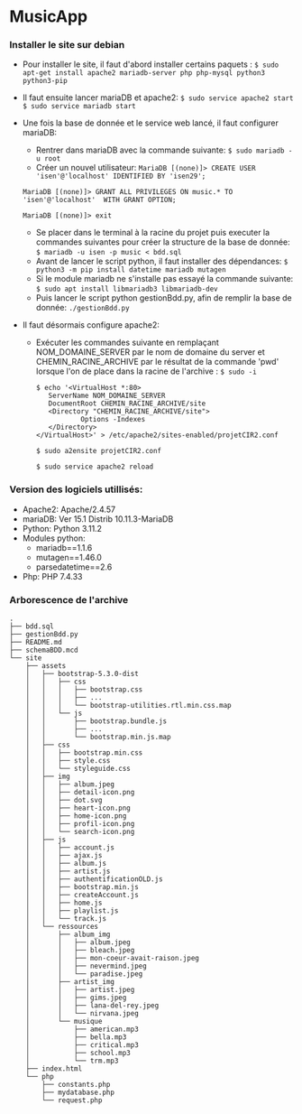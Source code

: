 # MusicApp

### Installer le site sur debian

- Pour installer le site, il faut d'abord installer certains paquets :
    `$ sudo apt-get install apache2 mariadb-server php php-mysql python3 python3-pip`
- Il faut ensuite lancer mariaDB et apache2:
    `$ sudo service apache2 start`
    `$ sudo service mariadb start`

- Une fois la base de donnée et le service web lancé, il faut configurer mariaDB:
    - Rentrer dans mariaDB avec la commande suivante:
        `$ sudo mariadb -u root`
    - Créer un nouvel utilisateur:
    `MariaDB [(none)]> CREATE USER 'isen'@'localhost' IDENTIFIED BY 'isen29';`

    `MariaDB [(none)]> GRANT ALL PRIVILEGES ON music.* TO 'isen'@'localhost'  WITH GRANT OPTION;`
    
    `MariaDB [(none)]> exit`
    - Se placer dans le terminal à la racine du projet puis executer la commandes suivantes pour créer la structure de la base de donnée:
    `$ mariadb -u isen -p music < bdd.sql`
    - Avant de lancer le script python, il faut installer des dépendances:
    `$ python3 -m pip install datetime mariadb mutagen`
    - Si le module mariadb ne s'installe pas essayé la commande suivante:
    `$ sudo apt install libmariadb3 libmariadb-dev`
    - Puis lancer le script python gestionBdd.py, afin de remplir la base de donnée:
    `./gestionBdd.py`
- Il faut désormais configure apache2:
    - Exécuter les commandes suivante en remplaçant NOM_DOMAINE_SERVER par le nom de domaine du server et CHEMIN_RACINE_ARCHIVE par le résultat de la commande 'pwd' lorsque l'on de place dans la racine de l'archive :
    `$ sudo -i`

         ```
        $ echo '<VirtualHost *:80>
            ServerName NOM_DOMAINE_SERVER
            DocumentRoot CHEMIN_RACINE_ARCHIVE/site
            <Directory "CHEMIN_RACINE_ARCHIVE/site">
                    Options -Indexes
            </Directory>
        </VirtualHost>' > /etc/apache2/sites-enabled/projetCIR2.conf
        ```
        
        `$ sudo a2ensite projetCIR2.conf`
        
        `$ sudo service apache2 reload`

### Version des logiciels utillisés:

- Apache2: Apache/2.4.57
- mariaDB: Ver 15.1 Distrib 10.11.3-MariaDB
- Python: Python 3.11.2
- Modules python:
    - mariadb==1.1.6
    - mutagen==1.46.0
    - parsedatetime==2.6
- Php: PHP 7.4.33

### Arborescence de l'archive

```
.
├── bdd.sql
├── gestionBdd.py
├── README.md
├── schemaBDD.mcd
└── site
    ├── assets
    │   ├── bootstrap-5.3.0-dist
    │   │   ├── css
    │   │   │   ├── bootstrap.css
    │   │   │   ├── ...
    │   │   │   └── bootstrap-utilities.rtl.min.css.map
    │   │   └── js
    │   │       ├── bootstrap.bundle.js
    │   │       ├── ...
    │   │       └── bootstrap.min.js.map
    │   ├── css
    │   │   ├── bootstrap.min.css
    │   │   ├── style.css
    │   │   └── styleguide.css
    │   ├── img
    │   │   ├── album.jpeg
    │   │   ├── detail-icon.png
    │   │   ├── dot.svg
    │   │   ├── heart-icon.png
    │   │   ├── home-icon.png
    │   │   ├── profil-icon.png
    │   │   └── search-icon.png
    │   ├── js
    │   │   ├── account.js
    │   │   ├── ajax.js
    │   │   ├── album.js
    │   │   ├── artist.js
    │   │   ├── authentificationOLD.js
    │   │   ├── bootstrap.min.js
    │   │   ├── createAccount.js
    │   │   ├── home.js
    │   │   ├── playlist.js
    │   │   └── track.js
    │   └── ressources
    │       ├── album_img
    │       │   ├── album.jpeg
    │       │   ├── bleach.jpeg
    │       │   ├── mon-coeur-avait-raison.jpeg
    │       │   ├── nevermind.jpeg
    │       │   └── paradise.jpeg
    │       ├── artist_img
    │       │   ├── artist.jpeg
    │       │   ├── gims.jpeg
    │       │   ├── lana-del-rey.jpeg
    │       │   └── nirvana.jpeg
    │       └── musique
    │           ├── american.mp3
    │           ├── bella.mp3
    │           ├── critical.mp3
    │           ├── school.mp3
    │           └── trm.mp3
    ├── index.html
    └── php
        ├── constants.php
        ├── mydatabase.php
        └── request.php
```
